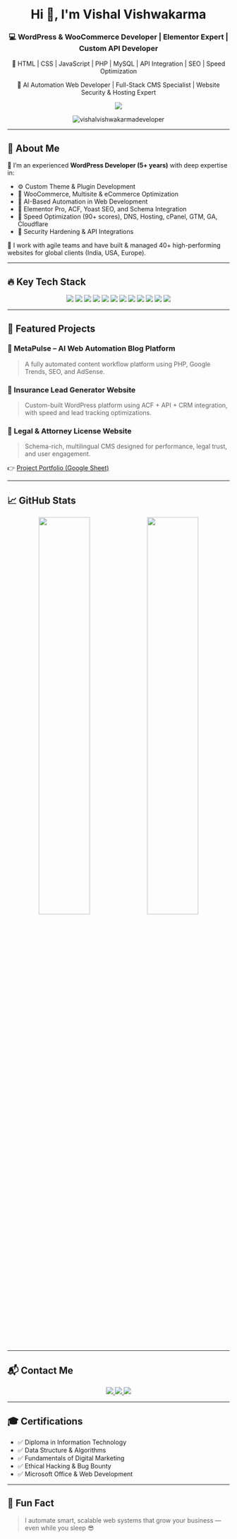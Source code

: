 <!-- HEADER -->
<h1 align="center">Hi 👋, I'm Vishal Vishwakarma</h1>

<h3 align="center">
  💻 WordPress & WooCommerce Developer | Elementor Expert | Custom API Developer
</h3>

<p align="center">
  🔧 HTML | CSS | JavaScript | PHP | MySQL | API Integration | SEO | Speed Optimization  
</p>

<p align="center">
  🤖 AI Automation Web Developer | Full-Stack CMS Specialist | Website Security & Hosting Expert
</p>

<p align="center">
  <a href="https://www.linkedin.com/in/vishalvishwkarma/" target="_blank">
    <img src="https://img.shields.io/badge/🔗 Connect on LinkedIn-0077B5?style=for-the-badge&logo=linkedin&logoColor=white" />
  </a>
</p>

<p align="center">
  <img src="https://komarev.com/ghpvc/?username=vishalvishwakarmadeveloper&label=Profile%20views&color=0e75b6&style=flat" alt="vishalvishwakarmadeveloper" />
</p>

---

## 🧠 About Me

🎯 I’m an experienced **WordPress Developer (5+ years)** with deep expertise in:
- ⚙️ Custom Theme & Plugin Development
- 💼 WooCommerce, Multisite & eCommerce Optimization
- 🧠 AI-Based Automation in Web Development
- 🧩 Elementor Pro, ACF, Yoast SEO, and Schema Integration
- 🚀 Speed Optimization (90+ scores), DNS, Hosting, cPanel, GTM, GA, Cloudflare
- 🔐 Security Hardening & API Integrations

🔧 I work with agile teams and have built & managed 40+ high-performing websites for global clients (India, USA, Europe).

---

## 🔥 Key Tech Stack

<div align="center">
  <img src="https://img.shields.io/badge/WordPress-21759B?style=for-the-badge&logo=wordpress&logoColor=white" />
  <img src="https://img.shields.io/badge/WooCommerce-96588A?style=for-the-badge&logo=woocommerce&logoColor=white" />
  <img src="https://img.shields.io/badge/Elementor-E30075?style=for-the-badge&logo=elementor&logoColor=white" />
  <img src="https://img.shields.io/badge/PHP-777BB4?style=for-the-badge&logo=php&logoColor=white" />
  <img src="https://img.shields.io/badge/MySQL-4479A1?style=for-the-badge&logo=mysql&logoColor=white" />
  <img src="https://img.shields.io/badge/JavaScript-F7DF1E?style=for-the-badge&logo=javascript&logoColor=black" />
  <img src="https://img.shields.io/badge/API Integration-FF9800?style=for-the-badge&logo=plug&logoColor=white" />
  <img src="https://img.shields.io/badge/HTML5-E34F26?style=for-the-badge&logo=html5&logoColor=white" />
  <img src="https://img.shields.io/badge/CSS3-1572B6?style=for-the-badge&logo=css3&logoColor=white" />
  <img src="https://img.shields.io/badge/ACF-343a40?style=for-the-badge&logo=data&logoColor=white" />
  <img src="https://img.shields.io/badge/Git-F05032?style=for-the-badge&logo=git&logoColor=white" />
  <img src="https://img.shields.io/badge/SEO Tools-A3286E?style=for-the-badge&logo=yoast&logoColor=white" />
</div>

---

## 📂 Featured Projects

### 🔹 MetaPulse – AI Web Automation Blog Platform
> A fully automated content workflow platform using PHP, Google Trends, SEO, and AdSense.

### 🔹 Insurance Lead Generator Website
> Custom-built WordPress platform using ACF + API + CRM integration, with speed and lead tracking optimizations.

### 🔹 Legal & Attorney License Website
> Schema-rich, multilingual CMS designed for performance, legal trust, and user engagement.

👉 [Project Portfolio (Google Sheet)](https://docs.google.com/spreadsheets/d/18IDCqorXFRv6vGnt0OX4yebtsRBTJnY_hSGPbeHGfxs/edit?usp=sharing)

---

## 📈 GitHub Stats

<p align="center">
  <img width="48%" src="https://github-readme-stats.vercel.app/api?username=vishalvishwakarmadeveloper&show_icons=true&theme=tokyonight&hide_border=true" />
  <img width="48%" src="https://github-readme-streak-stats.herokuapp.com?user=vishalvishwakarmadeveloper&theme=tokyonight&hide_border=true" />
</p>

---

## 📬 Contact Me

<p align="center">
  <a href="mailto:vishalkir02@gmail.com">
    <img src="https://img.shields.io/badge/Gmail-D14836?style=for-the-badge&logo=gmail&logoColor=white" />
  </a>
  <a href="https://www.linkedin.com/in/vishalvishwkarma/" target="_blank">
    <img src="https://img.shields.io/badge/LinkedIn-0A66C2?style=for-the-badge&logo=linkedin&logoColor=white" />
  </a>
  <a href="https://github.com/vishalvishwakarmadeveloper">
    <img src="https://img.shields.io/badge/GitHub-000?style=for-the-badge&logo=github&logoColor=white" />
  </a>
</p>

---

## 🎓 Certifications

- ✅ Diploma in Information Technology  
- ✅ Data Structure & Algorithms  
- ✅ Fundamentals of Digital Marketing  
- ✅ Ethical Hacking & Bug Bounty  
- ✅ Microsoft Office & Web Development

---

## 🧠 Fun Fact
> I automate smart, scalable web systems that grow your business — even while you sleep 😎
